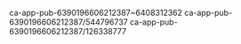 ca-app-pub-6390196606212387~6408312362
ca-app-pub-6390196606212387/544796737
ca-app-pub-6390196606212387/126338777
